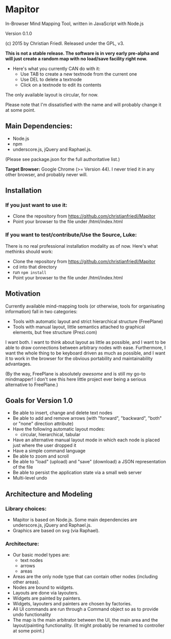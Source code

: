 # Mapitor

In-Browser Mind Mapping Tool, written in JavaScript with Node.js

Version 0.1.0

(c) 2015 by Christian Friedl. Released under the GPL, v3.

**This is not a stable release. The software is in very early pre-alpha and will just create a random map with no load/save facility right now.**

* Here's what you currently CAN do with it:
    * Use TAB to create a new textnode from the current one
    * Use DEL to delete a textnode
    * Click on a textnode to edit its contents

The only available layout is circular, for now.

Please note that I'm dissatisfied with the name and will probably change it at some point.

## Main Dependencies:

* Node.js
* npm
* underscore.js, jQuery and Raphael.js. 

(Please see package.json for the full authoritative list.)

**Target Browser:** Google Chrome (>= Version 44). I never tried it in any other browser, and probably never will.

## Installation

### If you just want to use it:

* Clone the repository from https://github.com/christianfriedl/Mapitor
* Point your browser to the file under <mapitor>/html/index.html

### If you want to test/contribute/Use the Source, Luke:

There is no real professional installation modality as of now. Here's what methinks should work:

* Clone the repository from https://github.com/christianfriedl/Mapitor
* cd into that directory
* run ``npm install``
* Point your browser to the file under <mapitor>/html/index.html

## Motivation

Currently available mind-mapping tools (or otherwise, tools for organisating information) fall in two categories:

- Tools with automatic layout and strict hierarchical structure (FreePlane)
- Tools with manual layout, little semantics attached to graphical elements, but free structure (Prezi.com)

I want both. I want to think about layout as little as possible, and I want to be able to draw connections between arbitrary nodes with ease.
Furthermore, I want the whole thing to be keyboard driven as much as possible, and I want it to work in the browser for the obvious portability and maintainability advantages.

(By the way, FreePlane is absolutely *awesome* and is still my go-to mindmapper! I don't see this here little project ever being a serious alternative to FreePlane.)

## Goals for Version 1.0

* Be able to insert, change and delete text nodes
* Be able to add and remove arrows (with "forward", "backward", "both" or "none" direction attribute)
* Have the following automatic layout modes:
    * circular, hierarchical, tabular
* Have an alternative manual layout mode in which each node is placed just where the user dropped it
* Have a simple command language
* Be able to zoom and scroll
* Be able to "load" (upload) and "save" (download) a JSON representation of the file
* Be able to persist the application state via a small web server
* Multi-level undo

## Architecture and Modeling

### Library choices:
* Mapitor is based on Node.js. Some main dependencies are underscore.js, jQuery and Raphael.js.
* Graphics are based on svg (via Raphael).

### Architecture:

* Our basic model types are:
    * text nodes
    * arrows
    * areas
* Areas are the only node type that can contain other nodes (including other areas).
* Nodes are bound to widgets.
* Layouts are done via layouters.
* Widgets are painted by painters.
* Widgets, layouters and painters are chosen by factories.
* All UI commands are run through a Command object so as to provide undo functionality 
* The map is the main arbitrator between the UI, the main area and the layout/painting functionality. (It might probably be renamed to controller at some point.)
